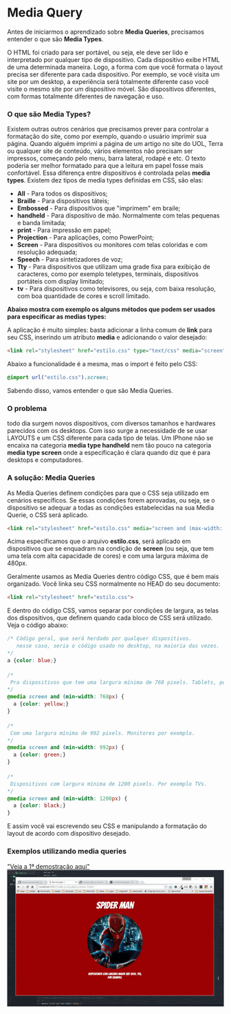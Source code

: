 # Media Query

Antes de iniciarmos o aprendizado sobre **Media Queries**, precisamos entender o que são **Media Types**.

O HTML foi criado para ser portável, ou seja, ele deve ser lido e interpretado por qualquer tipo de dispositivo. Cada dispositivo exibe HTML de uma determinada maneira. Logo, a forma com que você formata o layout precisa ser diferente para cada dispositivo. Por exemplo, se você visita um site por um desktop, a experiência será totalmente diferente caso você visite o mesmo site por um dispositivo móvel. São dispositivos diferentes, com formas totalmente diferentes de navegação e uso.

### O que são Media Types?

Existem outras outros cenários que precisamos prever para controlar a formatação do site, como por exemplo, quando o usuário imprimir sua página. Quando alguém imprimi a página de um artigo no site do UOL, Terra ou qualquer site de conteúdo, vários elementos não precisam ser impressos, começando pelo menu, barra lateral, rodapé e etc. O texto poderia ser melhor formatado para que a leitura em papel fosse mais confortável. Essa diferença entre dispositivos é controlada pelas **media types**. Existem dez tipos de media types definidas em CSS, são elas:

* **All** - Para todos os dispositivos;
* **Braille** - Para dispositivos táteis;
* **Embossed** - Para dispositivos que "imprimem" em braile;
* **handheld** - Para dispositivo de mão. Normalmente com telas pequenas e banda limitada;
* **print** - Para impressão em papel;
* **Projection** - Para aplicações, como PowerPoint;
* **Screen** - Para dispositivos ou monitores com telas coloridas e com resolução adequada;
* **Speech** - Para sintetizadores de voz;
* **Tty** - Para dispositivos que utilizam uma grade fixa para exibição de caracteres, como por exemplo teletypes, terminais, dispositivos portáteis com display limitado;
* **tv** - Para dispositivos como televisores, ou seja, com baixa resolução, com boa quantidade de cores e scroll limitado.

**Abaixo mostra com exemplo os alguns métodos que podem ser usados para especificar as medias types:**

A aplicação é muito simples: basta adicionar a linha comum de **link** para seu CSS, inserindo um atributo **media** e adicionando o valor desejado:
```html
<link rel="stylesheet" href="estilo.css" type="text/css" media="screen" />
```

Abaixo a funcionalidade é a mesma, mas o import é feito pelo CSS:
```css
@import url("estilo.css").screen;
```

Sabendo disso, vamos entender o que são Media Queries.

### O problema

todo dia surgem novos dispositivos, com diversos tamanhos e hardwares parecidos com os desktops. Com isso surge a necessidade de se usar LAYOUTS e um CSS diferente para cada tipo de telas. Um IPhone não se encaixa na categoria **media type handheld** nem tão pouco na categoria **media type screen** onde a especificação é clara quando diz que é para desktops e computadores.

### A solução: Media Queries

As Media Queries definem condições para que o CSS seja utilizado em cenários específicos. Se essas condições forem aprovadas, ou seja, se o dispositivo se adequar a todas as condições estabelecidas na sua Media Querie, o CSS será aplicado.

```html
<link rel="stylesheet" href="estilo.css" media="screen and (max-width: 480px)">
```
Acima especificamos que o arquivo **estilo.css**, será aplicado em dispositivos que se enquadram na condição de **screen** (ou seja, que tem uma tela com alta capacidade de cores) e com uma largura máxima de 480px.

Geralmente usamos as Media Queries dentro código CSS, que é bem mais organizado. Você linka seu CSS normalmente no HEAD do seu documento:
```html
<link rel="stylesheet" href="estilo.css">
```

E dentro do código CSS, vamos separar por condições de largura, as telas dos dispositivos, que definem quando cada bloco de CSS será utilizado. Veja o código abaixo:

```css
/* Código geral, que será herdado por qualquer dispositivos.
   nesse caso, seria o código usado no desktop, na maioria das vezes.
*/
a {color: blue;}

/* 
 Pra dispositivos que tem uma largura mínima de 768 pixels. Tablets, por exemplo.
*/
@media screen and (min-width: 768px) {
  a {color: yellow;}
}
 
/* 
 Com uma largura mínima de 992 pixels. Monitores por exemplo.
*/
@media screen and (min-width: 992px) {
  a {color: green;}
}
 
/* 
 Dispositivos com largura mínima de 1200 pixels. Por exemplo TVs.
*/
@media screen and (min-width: 1200px) {
  a {color: black;}
}
```

E assim você vai escrevendo seu CSS e manipulando a formatação do layout de acordo com dispositivo desejado.

### Exemplos utilizando media queries

["Veja a 1ª demostração aqui"](http://interaminense.github.io/media-query/demo/demo-1.html)
![alt tag](https://raw.githubusercontent.com/interaminense/media-query/master/demo/img/demo-1.gif)
